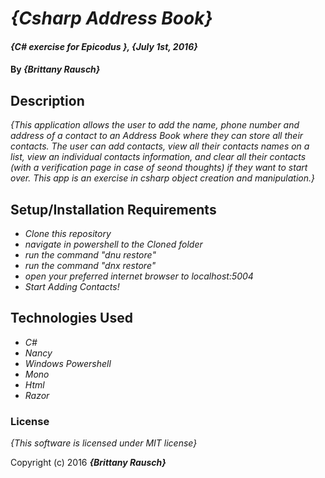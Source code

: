 # _{Csharp Address Book}_

#### _{C# exercise for Epicodus }, {July 1st, 2016}_

#### By _**{Brittany Rausch}**_

## Description

_{This application allows the user to add the name, phone number and address of a contact to an Address Book where they can store all their contacts. The user can add contacts, view all their contacts names on a list, view an individual contacts information, and clear all their contacts (with a verification page in case of seond thoughts) if they want to start over. This app is an exercise in csharp object creation and manipulation.}_

## Setup/Installation Requirements

* _Clone this repository_
* _navigate in powershell to the Cloned folder_
* _run the command "dnu restore"_
* _run the command "dnx restore"_
* _open your preferred internet browser to localhost:5004_
* _Start Adding Contacts!_

## Technologies Used

* _C#_
* _Nancy_
* _Windows Powershell_
* _Mono_
* _Html_
* _Razor_


### License

*{This software is licensed under MIT license}*

Copyright (c) 2016 **_{Brittany Rausch}_**
